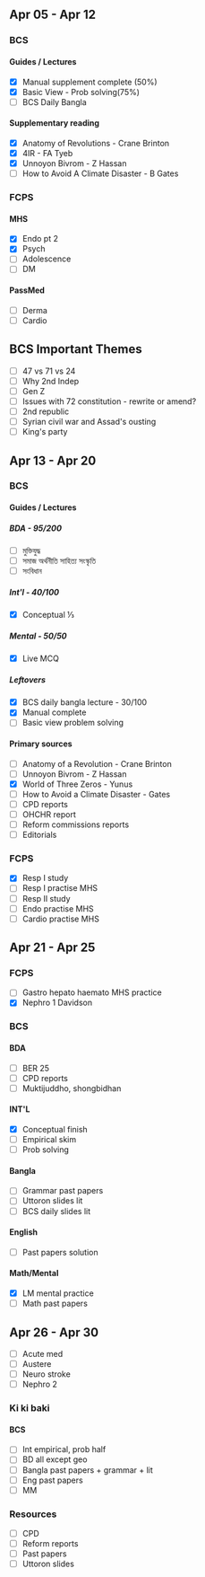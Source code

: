 ## Apr 05 - Apr 12
### BCS
#### Guides / Lectures
- [x] Manual supplement complete (50%)
- [x] Basic View - Prob solving(75%)
- [ ] BCS Daily Bangla
#### Supplementary reading
- [x] Anatomy of Revolutions - Crane Brinton
- [x] 4IR - FA Tyeb
- [x] Unnoyon Bivrom - Z Hassan
- [ ] How to Avoid A Climate Disaster - B Gates
### FCPS
#### MHS
- [x] Endo pt 2
- [x] Psych
- [ ] Adolescence
- [ ] DM
#### PassMed
- [ ] Derma
- [ ] Cardio
## BCS Important Themes
- [ ] 47 vs 71 vs 24
- [ ] Why 2nd Indep
- [ ] Gen Z
- [ ] Issues with 72 constitution - rewrite or amend?
- [ ] 2nd republic
- [ ] Syrian civil war and Assad's ousting
- [ ] King's party

## Apr 13 - Apr 20
### BCS
#### Guides / Lectures
##### BDA - 95/200
- [ ] মুক্তিযুদ্ধ
- [ ] সমাজ অর্থনীতি সাহিত্য সংস্কৃতি
- [ ] সংবিধান
##### Int'l - 40/100
- [x] Conceptual ⅓
##### Mental - 50/50
- [x] Live MCQ
##### Leftovers
- [x] BCS daily bangla lecture -  30/100
- [x] Manual complete
- [ ] Basic view problem solving
#### Primary sources
- [ ] Anatomy of a Revolution - Crane Brinton
- [ ] Unnoyon Bivrom - Z Hassan
- [x] World of Three Zeros - Yunus
- [ ] How to Avoid a Climate Disaster - Gates
- [ ] CPD reports
- [ ] OHCHR report
- [ ] Reform commissions reports 
- [ ] Editorials
### FCPS
- [x] Resp I study
- [ ] Resp I practise MHS
- [ ] Resp II study
- [ ] Endo practise MHS
- [ ] Cardio practise MHS

## Apr 21 - Apr 25
### FCPS
- [ ] Gastro hepato haemato MHS practice
- [x] Nephro 1 Davidson
### BCS
#### BDA
- [ ] BER 25
- [ ] CPD reports
- [ ] Muktijuddho, shongbidhan
#### INT'L
- [x] Conceptual finish
- [ ] Empirical skim
- [ ] Prob solving
#### Bangla
- [ ] Grammar past papers
- [ ] Uttoron slides lit
- [ ] BCS daily slides lit
#### English
- [ ] Past papers solution
#### Math/Mental 
- [x] LM mental practice
- [ ] Math past papers
## Apr 26 - Apr 30
- [ ] Acute med
- [ ] Austere
- [ ] Neuro stroke
- [ ] Nephro 2
### Ki ki baki
#### BCS
- [ ] Int empirical, prob half
- [ ] BD all except geo
- [ ] Bangla past papers + grammar + lit
- [ ] Eng past papers
- [ ] MM 
### Resources
- [ ] CPD
- [ ] Reform reports
- [ ] Past papers
- [ ] Uttoron slides

